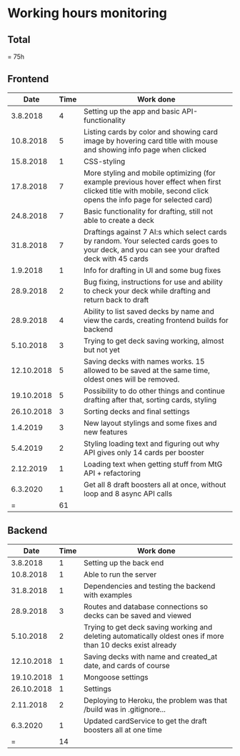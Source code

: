 # Working hours monitoring

## Total
= 75h

## Frontend

| Date  | Time | Work done |
|-------|------|-----------|
| 3.8.2018  | 4    | Setting up the app and basic API-functionality |
| 10.8.2018 | 5    | Listing cards by color and showing card image by hovering card title with mouse and showing info page when clicked |
| 15.8.2018 | 1	   | CSS-styling |
| 17.8.2018 | 7    | More styling and mobile optimizing (for example previous hover effect when first clicked title with mobile, second click opens the info page for selected card) |
| 24.8.2018 | 7    | Basic functionality for drafting, still not able to create a deck |
| 31.8.2018 | 7	   | Draftings against 7 AI:s which select cards by random. Your selected cards goes to your deck, and you can see your drafted deck with 45 cards |
| 1.9.2018  | 1    | Info for drafting in UI and some bug fixes |
| 28.9.2018 | 2    | Bug fixing, instructions for use and ability to check your deck while drafting and return back to draft |
| 28.9.2018 | 4    | Ability to list saved decks by name and view the cards, creating frontend builds for backend |
| 5.10.2018 | 3    | Trying to get deck saving working, almost but not yet |
| 12.10.2018| 5    | Saving decks with names works. 15 allowed to be saved at the same time, oldest ones will be removed. |
| 19.10.2018| 5    | Possibility to do other things and continue drafting after that, sorting cards, styling |
| 26.10.2018| 3    | Sorting decks and final settings |
| 1.4.2019  | 3    | New layout stylings and some fixes and new features |
| 5.4.2019  | 2    | Styling loading text and figuring out why API gives only 14 cards per booster |
| 2.12.2019 | 1    | Loading text when getting stuff from MtG API + refactoring |
| 6.3.2020  | 1    | Get all 8 draft boosters all at once, without loop and 8 async API calls |
|       =	| 61   | |

## Backend

| Date  | Time | Work done |
|-------|------|-----------|
| 3.8.2018  | 1    | Setting up the back end |
| 10.8.2018 | 1    | Able to run the server |
| 31.8.2018 | 1    | Dependencies and testing the backend with examples |
| 28.9.2018 | 3    | Routes and database connections so decks can be saved and viewed |
| 5.10.2018 | 2    | Trying to get deck saving working and deleting automatically oldest ones if more than 10 decks exist already |
| 12.10.2018| 1    | Saving decks with name and created_at date, and cards of course |
| 19.10.2018| 1    | Mongoose settings |
| 26.10.2018| 1    | Settings |
| 2.11.2018 | 2    | Deploying to Heroku, the problem was that /build was in .gitignore... |
| 6.3.2020  | 1    | Updated cardService to get the draft boosters all at one time |
|    =	| 14   | |